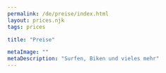 ```yaml
---
permalink: /de/preise/index.html
layout: prices.njk
tags: prices

title: "Preise"

metaImage: ""
metaDescription: "Surfen, Biken und vieles mehr"
---
```

